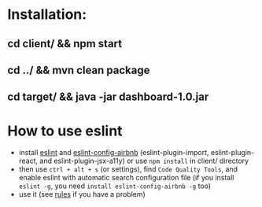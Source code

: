 # Installation:
## cd client/ && npm start
## cd ../ && mvn clean package
## cd target/ && java -jar dashboard-1.0.jar

# How to use eslint
* install [eslint](http://eslint.org/docs/user-guide/getting-started) and [eslint-config-airbnb](https://www.npmjs.com/package/eslint-config-airbnb)
(eslint-plugin-import, eslint-plugin-react, and eslint-plugin-jsx-a11y) or use `npm install` in client/ directory
*  then use `ctrl + alt + s` (or settings), find `Code Quality Tools`, and enable eslint with automatic search configuration file (if you install `eslint -g`, you need `install eslint-config-airbnb -g` too)
*  use it (see [rules](http://eslint.org/docs/rules/) if you have a problem)